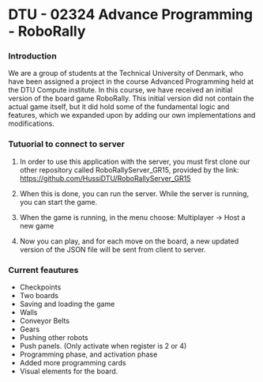 # DTU - 02324 Advance Programming - RoboRally

### Introduction
We are a group of students at the Technical University of Denmark, who have been assigned a project in the course Advanced Programming held at the DTU Compute institute. In this course, we have received an initial version of the board game RoboRally. This initial version did not contain the actual game itself, but it did hold some of the fundamental logic and features, which we expanded upon by adding our own implementations and modifications.

### Tutuorial to connect to server
1. In order to use this application with the server, you must first clone our other repository called RoboRallyServer_GR15, provided by the link: https://github.com/HussiDTU/RoboRallyServer_GR15 

2. When this is done, you can run the server. While the server is running, you can start the game. 

3. When the game is running, in the menu choose: Multiplayer -> Host a new game

4. Now you can play, and for each move on the board, a new updated version of the JSON file will be sent from client to server.


### Current feautures
* Checkpoints
* Two boards
* Saving and loading the game
* Walls
* Conveyor Belts
* Gears
* Pushing other robots
* Push panels. (Only activate when register is 2 or 4)
* Programming phase, and activation phase 
* Added more programming cards
* Visual elements for the board. 
